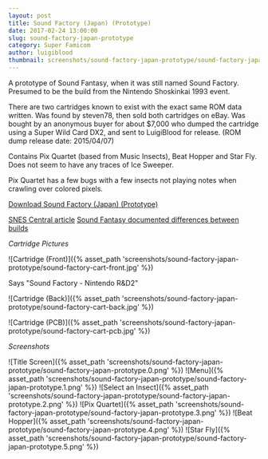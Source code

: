 ```yaml
---
layout: post
title: Sound Factory (Japan) (Prototype)
date: 2017-02-24 13:00:00
slug: sound-factory-japan-prototype
category: Super Famicom
author: luigiblood
thumbnail: screenshots/sound-factory-japan-prototype/sound-factory-japan-prototype.0.png
---
```


A prototype of Sound Fantasy, when it was still named Sound Factory. Presumed to be the build from the Nintendo Shoskinkai 1993 event.

There are two cartridges known to exist with the exact same ROM data written. Was found by steven78, then sold both cartridges on eBay. Was bought by an anonymous buyer for about $7,000 who dumped the cartridge using a Super Wild Card DX2, and sent to LuigiBlood for release. (ROM dump release date: 2015/04/07)

Contains Pix Quartet (based from Music Insects), Beat Hopper and Star Fly.
Does not seem to have any traces of Ice Sweeper.

Pix Quartet has a few bugs with a few insects not playing notes when crawling over colored pixels.

[Download Sound Factory (Japan) (Prototype)](https://bsxproj.superfamicom.org/snes/sound.zip)

[SNES Central article](http://snescentral.com/article.php?id=0114)
[Sound Fantasy documented differences between builds](https://bsxproj.superfamicom.org/snes/article/soundfantasy/)

_Cartridge Pictures_

![Cartridge (Front)]({% asset_path 'screenshots/sound-factory-japan-prototype/sound-factory-cart-front.jpg' %})

Says "Sound Factory - Nintendo R&D2"

![Cartridge (Back)]({% asset_path 'screenshots/sound-factory-japan-prototype/sound-factory-cart-back.jpg' %})

![Cartridge (PCB)]({% asset_path 'screenshots/sound-factory-japan-prototype/sound-factory-cart-pcb.jpg' %})

_Screenshots_

![Title Screen]({% asset_path 'screenshots/sound-factory-japan-prototype/sound-factory-japan-prototype.0.png' %})
![Menu]({% asset_path 'screenshots/sound-factory-japan-prototype/sound-factory-japan-prototype.1.png' %})
![Select an Insect]({% asset_path 'screenshots/sound-factory-japan-prototype/sound-factory-japan-prototype.2.png' %})
![Pix Quartet]({% asset_path 'screenshots/sound-factory-japan-prototype/sound-factory-japan-prototype.3.png' %})
![Beat Hopper]({% asset_path 'screenshots/sound-factory-japan-prototype/sound-factory-japan-prototype.4.png' %})
![Star Fly]({% asset_path 'screenshots/sound-factory-japan-prototype/sound-factory-japan-prototype.5.png' %})
